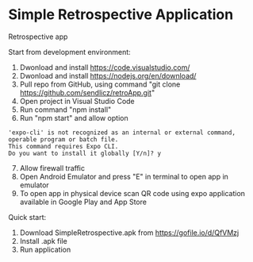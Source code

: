# Simple Retrospective Application
Retrospective app

Start from development environment:
1. Dwonload and install https://code.visualstudio.com/
2. Dwonload and install https://nodejs.org/en/download/
3. Pull repo from GitHub, using command "git clone https://github.com/sendlicz/retroApp.git"
4. Open project in Visual Studio Code
5. Run command "npm install"
6. Run "npm start" and allow option 
```
'expo-cli' is not recognized as an internal or external command,
operable program or batch file.
This command requires Expo CLI.
Do you want to install it globally [Y/n]? y
```
7. Allow firewall traffic
8. Open Android Emulator and press "E" in terminal to open app in emulator
9. To open app in physical device scan QR code using expo application available in Google Play and App Store

Quick start:
1. Download SimpleRetrospective.apk from https://gofile.io/d/QfVMzj
2. Install .apk file
3. Run application
